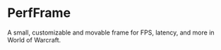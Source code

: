 # PerfFrame
A small, customizable and movable frame for FPS, latency, and more in World of Warcraft.
